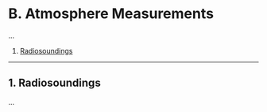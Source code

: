 # B. Atmosphere Measurements
...

1. [Radiosoundings](#1-radiosoundings)

---

## 1. Radiosoundings
...
